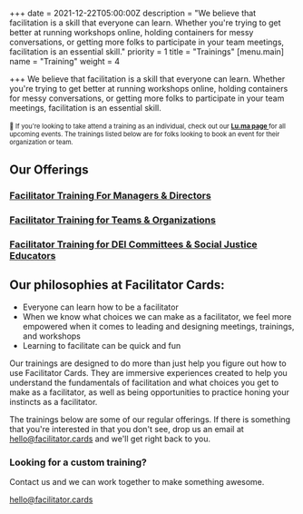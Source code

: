 +++
date = 2021-12-22T05:00:00Z
description = "We believe that facilitation is a skill that everyone can learn. Whether you're trying to get better at running workshops online, holding containers for messy conversations, or getting more folks to participate in your team meetings, facilitation is an essential skill."
priority = 1
title = "Trainings"
[menu.main]
name = "Training"
weight = 4

+++
We believe that facilitation is a skill that everyone can learn. Whether you're trying to get better at running workshops online, holding containers for messy conversations, or getting more folks to participate in your team meetings, facilitation is an essential skill.

<div style="margin: 1.5em auto; font-size:.8em;" class="pad type-wrap rainbow-bg rounded"><p style="margin: 0 auto;">👋  If you're looking to take attend a training as an individual, check out our <a href="https://lu.ma/facilitatorcards"><strong> Lu.ma page </strong></a> for all upcoming events. The trainings listed below are for folks looking to book an event for their organization or team. </p></div>

## Our Offerings

### [Facilitator Training For Managers & Directors](https://www.facilitator.cards/facilitator-training-for-managers-directors/)

### [Facilitator Training for Teams & Organizations](https://www.facilitator.cards/facilitation-fundamentals/)

### [Facilitator Training for DEI Committees & Social Justice Educators](https://www.facilitator.cards/facilitating-for-dei-committees-social-justice-educators/)

## Our philosophies at Facilitator Cards:

* Everyone can learn how to be a facilitator
* When we know what choices we can make as a facilitator, we feel more empowered when it comes to leading and designing meetings, trainings, and workshops
* Learning to facilitate can be quick and fun

Our trainings are designed to do more than just help you figure out how to use Facilitator Cards. They are immersive experiences created to help you understand the fundamentals of facilitation and what choices you get to make as a facilitator, as well as being opportunities to practice honing your instincts as a facilitator.

The trainings below are some of our regular offerings. If there is something that you're interested in that you don't see, drop us an email at hello@facilitator.cards and we'll get right back to you.

### Looking for a custom training?

Contact us and we can work together to make something awesome.

hello@facilitator.cards